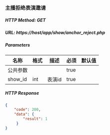 ### 主播拒绝表演邀请

##### HTTP Method: GET
##### URL: https://host/app/show/anchor_reject.php

#####  Parameters
名称|格式|描述|必须|默认值
---|---|---|---|---
公共参数|||true|
show_id|int|表演id|true|


##### HTTP Response
```json
{
    "code": 200,
    "data": {
        "result": 1
     }
}